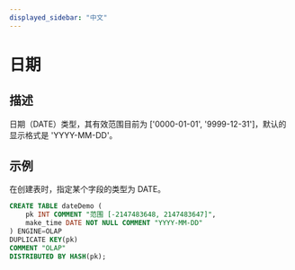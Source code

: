 ```yaml
---
displayed_sidebar: "中文"
---
```


# 日期

## 描述

日期（DATE）类型，其有效范围目前为 ['0000-01-01', '9999-12-31']，默认的显示格式是 'YYYY-MM-DD'。

## 示例

在创建表时，指定某个字段的类型为 DATE。

```sql
CREATE TABLE dateDemo (
    pk INT COMMENT "范围 [-2147483648, 2147483647]",
    make_time DATE NOT NULL COMMENT "YYYY-MM-DD"
) ENGINE=OLAP 
DUPLICATE KEY(pk)
COMMENT "OLAP"
DISTRIBUTED BY HASH(pk);
```
